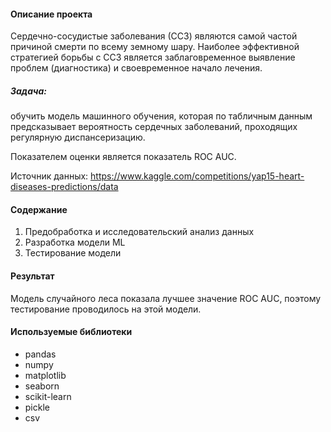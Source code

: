 #### Описание проекта
Сердечно-сосудистые заболевания (ССЗ) являются самой частой причиной смерти по всему земному шару. 
Наиболее эффективной стратегией борьбы с ССЗ является заблаговременное выявление проблем (диагностика) и своевременное начало лечения.

##### Задача: 
обучить модель машинного обучения, которая по табличным данным предсказывает вероятность сердечных заболеваний, проходящих регулярную диспансеризацию.

Показателем оценки является показатель ROC AUC.

Источник данных: https://www.kaggle.com/competitions/yap15-heart-diseases-predictions/data

#### Содержание

1. Предобработка и исследовательский анализ данных
2. Разработка модели ML
3. Тестирование модели

#### Результат

Модель случайного леса показала лучшее значение ROC AUC, поэтому тестирование проводилось на этой модели.

#### Используемые библиотеки

- pandas
- numpy
- matplotlib
- seaborn
- scikit-learn
- pickle
- csv